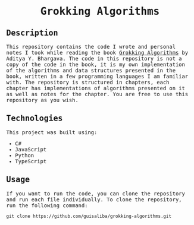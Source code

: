 <samp>
  <h1 align="center">
    Grokking Algorithms
  </h1>

## Description

This repository contains the code I wrote and personal notes I took while reading the book [Grokking Algorithms](https://www.manning.com/books/grokking-algorithms) by Aditya Y. Bhargava. The code in this repository is not a copy of the code in the book, it is my own implementation of the algorithms and data structures presented in the book, written in a few programming languages  I am familiar with. The repository is structured in chapters, each chapter has implementations of algorithms presented on it as well as notes for the chapter. You are free to use this repository as you wish.

## Technologies

This project was built using:

- C#
- JavaScript
- Python
- TypeScript

## Usage

If you want to run the code, you can clone the repository and run each file individually. To clone the repository, run the following command:

```
git clone https://github.com/guisaliba/grokking-algorithms.git
```

</samp>
